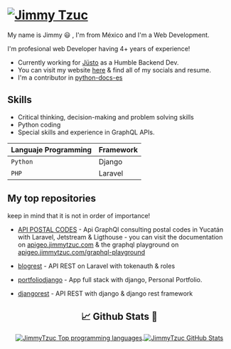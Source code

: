 [![Jimmy Tzuc](https://jimmytzuc.com/assets/img/favicon.ico)](https://jimmytzuc.com )
=============
My name is Jimmy 😃 , I'm from México and I'm a Web Development.

I'm profesional web Developer having 4+ years of experience!
  
* Currently working for [Jüsto](https://justo.mx/) as a Humble Backend Dev.
* You can visit my website [here](https://jimmytzuc.com/) & find all of my socials and resume.
* I'm a contributor in [python-docs-es](https://github.com/python/python-docs-es)

## Skills

* Critical thinking, decision-making and problem solving skills
* Python coding
* Special skills and experience in GraphQL APIs.

| Languaje Programming | Framework |
| ------ | ------ |
| `Python` | Django |
| `PHP` | Laravel|

## My top repositories

keep in mind that it is not in order of importance!

- [API POSTAL CODES](https://github.com/JimmyTzuc/apicp) - Api GraphQl consulting postal codes in Yucatán with Laravel, Jetstream & Ligthouse - you can visit the documentation on [apigeo.jimmytzuc.com](http://apigeo.jimmytzuc.com/) & the graphql playground on [apigeo.jimmytzuc.com/graphql-playground](http://apigeo.jimmytzuc.com/graphql-playground)

- [blogrest](https://github.com/JimmyTzuc/blogrest) - API REST on Laravel with tokenauth & roles

- [portfoliodjango](https://github.com/JimmyTzuc/portfoliodjango) - App full stack with django, Personal Portfolio.

- [djangorest](https://github.com/JimmyTzuc/djangorest) - API REST with django & django rest framework


<div align="center">

## :chart_with_upwards_trend: Github Stats :rocket:

<a href="https://github.com/J4ckDev/J4ckDev">
  <img align="center" src="https://github-readme-stats.vercel.app/api?username=JimmyTzuc&show_icons=true&line_height=27&count_private=true&title_color=FF8E43&text_color=DFDFDF&icon_color=5EC3FF&bg_color=1E1E1E" alt="JimmyTzuc Top programming languages"/>
</a>
<a href="https://github.com/JimmyTzuc/JimmyTzuc">
  <img align="center" src="https://github-readme-stats.vercel.app/api/top-langs/?username=JimmyTzuc&langs_count=3&title_color=FF8E43&text_color=DFDFDF&bg_color=1E1E1E" alt="JimmyTzuc GitHub Stats" />
</a>
</div>
